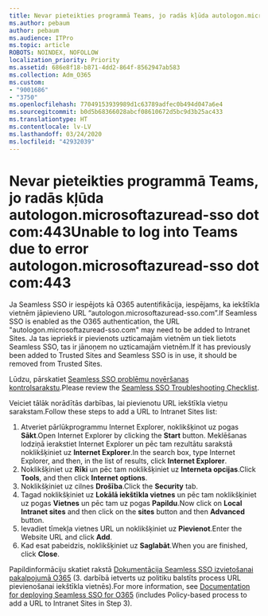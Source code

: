 ```yaml
---
title: Nevar pieteikties programmā Teams, jo radās kļūda autologon.microsoftazuread-sso.com:443
ms.author: pebaum
author: pebaum
ms.audience: ITPro
ms.topic: article
ROBOTS: NOINDEX, NOFOLLOW
localization_priority: Priority
ms.assetid: 686e8f18-b871-4dd2-864f-8562947ab583
ms.collection: Adm_O365
ms.custom:
- "9001686"
- "3750"
ms.openlocfilehash: 77049153939989d1c63789adfec0b494d047a6e4
ms.sourcegitcommit: b0d5b68366028abcf08610672d5bc9d3b25ac433
ms.translationtype: HT
ms.contentlocale: lv-LV
ms.lasthandoff: 03/24/2020
ms.locfileid: "42932039"
---
```

# <a name="unable-to-log-into-teams-due-to-error-autologonmicrosoftazuread-sso-dot-com443"></a><span data-ttu-id="98598-102">Nevar pieteikties programmā Teams, jo radās kļūda autologon.microsoftazuread-sso dot com:443</span><span class="sxs-lookup"><span data-stu-id="98598-102">Unable to log into Teams due to error autologon.microsoftazuread-sso dot com:443</span></span>

<span data-ttu-id="98598-103">Ja Seamless SSO ir iespējots kā O365 autentifikācija, iespējams, ka iekštīkla vietnēm jāpievieno URL “autologon.microsoftazuread-sso.com”.</span><span class="sxs-lookup"><span data-stu-id="98598-103">If Seamless SSO is enabled as the O365 authentication, the URL "autologon.microsoftazuread-sso.com" may need to be added to Intranet Sites.</span></span>  <span data-ttu-id="98598-104">Ja tas iepriekš ir pievienots uzticamajām vietnēm un tiek lietots Seamless SSO, tas ir jānoņem no uzticamajām vietnēm.</span><span class="sxs-lookup"><span data-stu-id="98598-104">If it has previously been added to Trusted Sites  and Seamless SSO is in use, it should be removed from Trusted Sites.</span></span>

<span data-ttu-id="98598-105">Lūdzu, pārskatiet [Seamless SSO problēmu novēršanas kontrolsarakstu](https://docs.microsoft.com/azure/active-directory/hybrid/tshoot-connect-sso#troubleshooting-checklist).</span><span class="sxs-lookup"><span data-stu-id="98598-105">Please review the [Seamless SSO Troubleshooting Checklist](https://docs.microsoft.com/azure/active-directory/hybrid/tshoot-connect-sso#troubleshooting-checklist).</span></span>

<span data-ttu-id="98598-106">Veiciet tālāk norādītās darbības, lai pievienotu URL iekštīkla vietņu sarakstam.</span><span class="sxs-lookup"><span data-stu-id="98598-106">Follow these steps to add a URL to Intranet Sites list:</span></span>

1. <span data-ttu-id="98598-107">Atveriet pārlūkprogrammu Internet Explorer, noklikšķinot uz pogas **Sākt**.</span><span class="sxs-lookup"><span data-stu-id="98598-107">Open Internet Explorer by clicking the **Start** button.</span></span> <span data-ttu-id="98598-108">Meklēšanas lodziņā ierakstiet Internet Explorer un pēc tam rezultātu sarakstā noklikšķiniet uz **Internet Explorer**.</span><span class="sxs-lookup"><span data-stu-id="98598-108">In the search box, type Internet Explorer, and then, in the list of results, click **Internet Explorer**.</span></span>
2. <span data-ttu-id="98598-109">Noklikšķiniet uz **Rīki** un pēc tam noklikšķiniet uz **Interneta opcijas**.</span><span class="sxs-lookup"><span data-stu-id="98598-109">Click **Tools**, and then click **Internet options**.</span></span>
3. <span data-ttu-id="98598-110">Noklikšķiniet uz cilnes **Drošība**.</span><span class="sxs-lookup"><span data-stu-id="98598-110">Click the **Security** tab.</span></span>
4. <span data-ttu-id="98598-111">Tagad noklikšķiniet uz **Lokālā iekštīkla vietnes** un pēc tam noklikšķiniet uz pogas **Vietnes** un pēc tam uz pogas **Papildu**.</span><span class="sxs-lookup"><span data-stu-id="98598-111">Now click on **Local Intranet sites** and then click on the **sites** button and then **Advanced** button.</span></span>
5. <span data-ttu-id="98598-112">Ievadiet tīmekļa vietnes URL un noklikšķiniet uz **Pievienot**.</span><span class="sxs-lookup"><span data-stu-id="98598-112">Enter the Website URL and click **Add**.</span></span>
6. <span data-ttu-id="98598-113">Kad esat pabeidzis, noklikšķiniet uz **Saglabāt**.</span><span class="sxs-lookup"><span data-stu-id="98598-113">When you are finished, click **Close**.</span></span>

<span data-ttu-id="98598-114">Papildinformāciju skatiet rakstā [Dokumentācija Seamless SSO izvietošanai pakalpojumā O365](https://docs.microsoft.com/azure/active-directory/hybrid/how-to-connect-sso-quick-start) (3. darbībā ietverts uz politiku balstīts process URL pievienošanai iekštīkla vietnēs).</span><span class="sxs-lookup"><span data-stu-id="98598-114">For more information, see [Documentation for deploying Seamless SSO for O365](https://docs.microsoft.com/azure/active-directory/hybrid/how-to-connect-sso-quick-start) (includes Policy-based process to add a URL to Intranet Sites in Step 3).</span></span>
